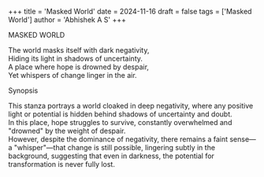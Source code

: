 +++
title = 'Masked World'
date = 2024-11-16
draft = false
tags = ['Masked World']
author = 'Abhishek A S'
+++

MASKED WORLD

The world masks itself with dark negativity,\
Hiding its light in shadows of uncertainty.\
A place where hope is drowned by despair,\
Yet whispers of change linger in the air.




Synopsis

This stanza portrays a world cloaked in deep negativity, where any positive light or potential is hidden behind shadows of uncertainty and doubt.\
In this place, hope struggles to survive, constantly overwhelmed and "drowned" by the weight of despair.\
However, despite the dominance of negativity, there remains a faint sense—a "whisper"—that change is still possible, lingering subtly in the background, suggesting that even in darkness, the potential for transformation is never fully lost.
